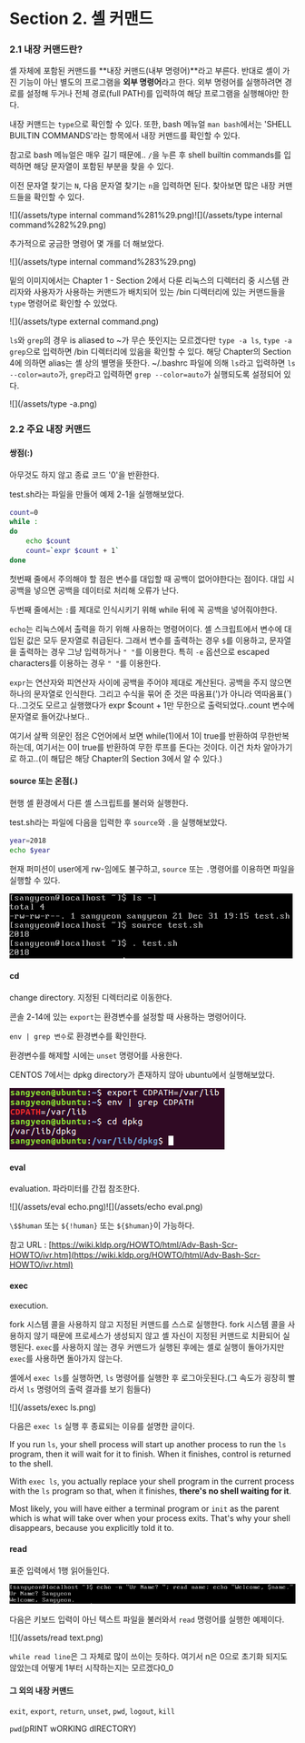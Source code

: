 # Section 2. 셸 커맨드

### 2.1 내장 커맨드란?

셸 자체에 포함된 커맨드를 **내장 커맨드\(내부 명령어\)**라고 부른다. 반대로 셸이 가진 기능이 아닌 별도의 프로그램을 **외부 명령어**라고 한다. 외부 명령어를 실행하려면 경로를 설정해 두거나 전체 경로\(full PATH\)를 입력하여 해당 프로그램을 실행해야만 한다.

내장 커맨드는 `type`으로 확인할 수 있다. 또한, bash 메뉴얼 `man bash`에서는 'SHELL BUILTIN COMMANDS'라는 항목에서 내장 커맨드를 확인할 수 있다.

참고로 bash 메뉴얼은 매우 길기 때문에.. `/`을 누른 후 shell builtin commands를 입력하면 해당 문자열이 포함된 부분을 찾을 수 있다.

이전 문자열 찾기는 `N`, 다음 문자열 찾기는 `n`을 입력하면 된다. 찾아보면 많은 내장 커맨드들을 확인할 수 있다.

![](/assets/type internal command%281%29.png)![](/assets/type internal command%282%29.png)

추가적으로 궁금한 명령어 몇 개를 더 해보았다.

![](/assets/type internal command%283%29.png)

밑의 이미지에서는 Chapter 1 - Section 2에서 다룬 리눅스의 디렉터리 중 시스템 관리자와 사용자가 사용하는 커맨드가 배치되어 있는 /bin 디렉터리에 있는 커맨드들을 `type` 명령어로 확인할 수 있었다.

![](/assets/type external command.png)

`ls`와 `grep`의 경우 is aliased to ~가 무슨 뜻인지는 모르겠다만 `type -a ls`, `type -a grep`으로 입력하면 /bin 디렉터리에 있음을 확인할 수 있다. 해당 Chapter의 Section 4에 의하면 alias는 셸 상의 별명을 뜻한다. ~/.bashrc 파일에 의해 `ls`라고 입력하면 `ls --color=auto`가, `grep`라고 입력하면 `grep --color=auto`가 실행되도록 설정되어 있다.

![](/assets/type -a.png)

### 2.2 주요 내장 커맨드

#### 쌍점\(:\)

아무것도 하지 않고 종료 코드 '0'을 반환한다.

test.sh라는 파일을 만들어 예제 2-1을 실행해보았다.

```bash
count=0
while :
do
    echo $count
    count=`expr $count + 1`
done
```

첫번째 줄에서 주의해야 할 점은 변수를 대입할 때 공백이 없어야한다는 점이다. 대입 시 공백을 넣으면 공백을 데이터로 처리해 오류가 난다.

두번째 줄에서는 `:`를 제대로 인식시키기 위해 while 뒤에 꼭 공백을 넣어줘야한다.

`echo`는 리눅스에서 출력을 하기 위해 사용하는 명령어이다. 셸 스크립트에서 변수에 대입된 값은 모두 문자열로 취급된다. 그래서 변수를 출력하는 경우 `$`를 이용하고, 문자열을 출력하는 경우 그냥 입력하거나 `" "`를 이용한다. 특히 `-e` 옵션으로 escaped characters를 이용하는 경우 `" "`를 이용한다.

`expr`는 연산자와 피연산자 사이에 공백을 주어야 제대로 계산된다. 공백을 주지 않으면 하나의 문자열로 인식한다. 그리고 수식을 묶어 준 것은 따옴표\('\)가 아니라 역따옴표\(\`\)다..그것도 모르고 실행했다가 expr $count + 1만 무한으로 출력되었다..count 변수에 문자열로 들어갔나보다..

여기서 살짝 의문인 점은 C언어에서 보면 while\(1\)에서 1이 true를 반환하여 무한반복하는데, 여기서는 0이 true를 반환하여 무한 루프를 돈다는 것이다. 이건 차차 알아가기로 하고..\(이 해답은 해당 Chapter의 Section 3에서 알 수 있다.\)

#### source 또는 온점\(.\)

현행 셸 환경에서 다른 셸 스크립트를 불러와 실행한다.

test.sh라는 파일에 다음을 입력한 후 `source`와 `.`을 실행해보았다.

```bash
year=2018
echo $year
```

현재 퍼미션이 user에게 rw-임에도 불구하고, `source` 또는 `.`명령어를 이용하면 파일을 실행할 수 있다.

![](/assets/source.png)

#### cd

change directory. 지정된 디렉터리로 이동한다.

콘솔 2-14에 있는 `export`는 환경변수를 설정할 때 사용하는 명령어이다.

`env | grep 변수`로 환경변수를 확인한다.

환경변수를 해제할 시에는 `unset` 명령어를 사용한다.

CENTOS 7에서는 dpkg directory가 존재하지 않아 ubuntu에서 실행해보았다.

![](/assets/cd.png)

#### eval

evaluation. 파라미터를 간접 참조한다.

![](/assets/eval echo.png)![](/assets/echo eval.png)

`\$$human` 또는 `${!human}` 또는 `${$human}`이 가능하다.

참고 URL : [https://wiki.kldp.org/HOWTO/html/Adv-Bash-Scr-HOWTO/ivr.htm](https://wiki.kldp.org/HOWTO/html/Adv-Bash-Scr-HOWTO/ivr.html)

#### exec

execution.

fork 시스템 콜을 사용하지 않고 지정된 커맨드를 스스로 실행한다. fork 시스템 콜을 사용하지 않기 때문에 프로세스가 생성되지 않고 셸 자신이 지정된 커맨드로 치환되어 실행된다. `exec`를 사용하지 않는 경우 커맨드가 실행된 후에는 셸로 실행이 돌아가지만 `exec`를 사용하면 돌아가지 않는다.

셸에서 `exec ls`를 실행하면, `ls` 명령어를 실행한 후 로그아웃된다.\(그 속도가 굉장히 빨라서 `ls` 명령어의 출력 결과를 보기 힘들다\)

![](/assets/exec ls.png)

다음은 `exec ls` 실행 후 종료되는 이유를 설명한 글이다.

If you run `ls`, your shell process will start up another process to run the  `ls` program, then it will wait for it to finish. When it finishes, control is returned to the shell.

With `exec ls`, you actually replace your shell program in the current process with the `ls` program so that, when it finishes, **there's no shell waiting for it**.

Most likely, you will have either a terminal program or `init` as the parent which is what will take over when your process exits. That's why your shell disappears, because you explicitly told it to.

#### read

표준 입력에서 1행 읽어들인다.

![](/assets/read.png)

다음은 키보드 입력이 아닌 텍스트 파일을 불러와서 `read` 명령어를 실행한 예제이다.

![](/assets/read text.png)

`while read line`은 그 자체로 많이 쓰이는 듯하다. 여기서 n은 0으로 초기화 되지도 않았는데 어떻게 1부터 시작하는지는 모르겠다0\_0

#### 그 외의 내장 커맨드

`exit`, `export`, `return`, `unset`, `pwd`, `logout`, `kill`

`pwd`\(pRINT wORKING dIRECTORY\)

